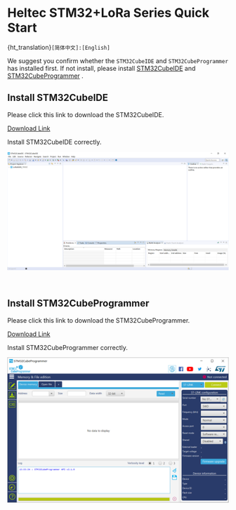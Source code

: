 # Heltec STM32+LoRa Series Quick Start
{ht_translation}`[简体中文]:[English]`

We suggest you confirm whether the  `STM32CubeIDE` and `STM32CubeProgrammer` has installed first. If not install, please install [STM32CubeIDE](https://www.st.com/zh/development-tools/stm32cubeide.html#get-software) and [STM32CubeProgrammer](https://www.st.com/zh/development-tools/stm32cubeprog.html) .

## Install STM32CubeIDE

Please click this link to download the STM32CubeIDE.

[Download Link](https://www.st.com/zh/development-tools/stm32cubeide.html)

Install STM32CubeIDE correctly.

![](img/quick_start/01.png)

&nbsp;

## Install STM32CubeProgrammer

Please click this link to download the STM32CubeProgrammer.

[Download Link](https://www.st.com/zh/development-tools/stm32cubeprog.html)

Install STM32CubeProgrammer correctly.

![](img/quick_start/02.png)